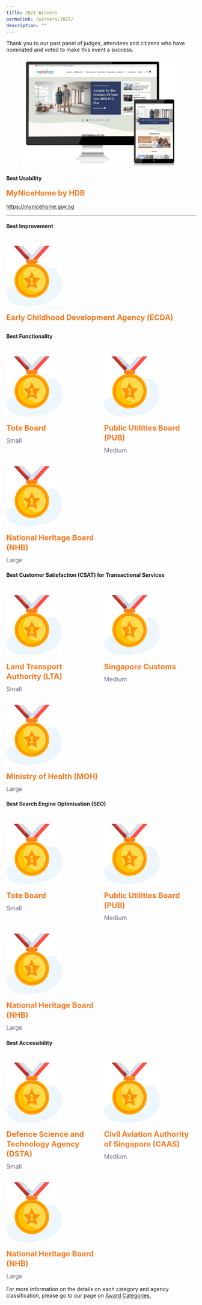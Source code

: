 ```yaml
---
title: 2021 Winners
permalink: /winners/2021/
description: ""
---
```

<style type="text/css">
.content h4 {
    color: #B41E8E;
    font-weight: 700;
}
.winner {
    font-size: 1.25rem;
    color: #F47920;
    font-weight: 700;
    line-height: 1.3 !important;
    margin-top: 0;
	margin-bottom:8px;
}
.classification {
    font-size: 1rem;
    color: #667085;
    line-height: 1.5 !important;
}
.grid-container {
    display: grid;
    gap: 1rem;
	grid-template-columns: repeat(auto-fit, minmax(15rem, 3fr));
    justify-content: center;
	padding-top:12px;
}
.grid-container figure {
    margin-left: 0;
    margin-right: 16px;
}
.grid-container .media+.media {
    border: 0 none !important;
    margin-top: 0 !important;
    padding: 0 !important;
}
</style>
<p>Thank you to our past panel of judges, attendees and citizens who have nominated and voted to make this event a success.</p>
<div class="row is-multiline">
  <div class="col is-4">
    <figure class="image is-5by4 margin--none"><img src="/images/mnh_hdb.png"></figure>
  </div>
  <div class="col is-8">
    <h4>Best Usability</h4>
    <div class="winner">MyNiceHome by HDB</div>
    <p class="margin--top--none"><a target="_blank" href="mynicehome.gov.sg">https://mynicehome.gov.sg</a></p>
  </div>
</div>
<hr>
<h4 class="has-text-centered">Best Improvement</h4>
<div class="grid-container">
  <div>
    <article class="media">
      <figure class="media-left"> <img alt="" src="/images/trophy2.svg"> </figure>
      <div class="media-content">
        <div class="content">
          <div class="winner">Early Childhood Development Agency (ECDA)</div>
        </div>
      </div>
    </article>
  </div>
</div>
<h4 class="has-text-centered">Best Functionality</h4>
<div class="grid-container">
  <article class="media">
    <figure class="media-left"> <img alt="" src="/images/trophy2.svg"> </figure>
    <div class="media-content">
      <div class="content">
        <div class="winner">Tote Board</div>
        <div class="classification">Small</div>
      </div>
    </div>
  </article>
  <article class="media">
    <figure class="media-left"> <img alt="" src="/images/trophy2.svg"> </figure>
    <div class="media-content">
      <div class="content">
        <div class="winner">Public Utilities Board (PUB)</div>
        <div class="classification">Medium</div>
      </div>
    </div>
  </article>
  <article class="media">
    <figure class="media-left"> <img alt="" src="/images/trophy2.svg"> </figure>
    <div class="media-content">
      <div class="content">
        <div class="winner">National Heritage Board (NHB)</div>
        <div class="classification">Large</div>
      </div>
    </div>
  </article>
</div>
<h4 class="has-text-centered">Best Customer Satisfaction (CSAT) for Transactional Services</h4>
<div class="grid-container">
  <article class="media">
    <figure class="media-left"> <img alt="" src="/images/trophy2.svg"> </figure>
    <div class="media-content">
      <div class="content">
        <div class="winner">Land Transport Authority (LTA)</div>
        <div class="classification">Small</div>
      </div>
    </div>
  </article>
  <article class="media">
    <figure class="media-left"> <img alt="" src="/images/trophy2.svg"> </figure>
    <div class="media-content">
      <div class="content">
        <div class="winner">Singapore Customs</div>
        <div class="classification">Medium</div>
      </div>
    </div>
  </article>
  <article class="media">
    <figure class="media-left"> <img alt="" src="/images/trophy2.svg"> </figure>
    <div class="media-content">
      <div class="content">
        <div class="winner">Ministry of Health (MOH)</div>
        <div class="classification">Large</div>
      </div>
    </div>
  </article>
</div>
<h4 class="has-text-centered">Best Search Engine Optimisation (SEO)</h4>
<div class="grid-container">
  <article class="media">
    <figure class="media-left"> <img alt="" src="/images/trophy2.svg"> </figure>
    <div class="media-content">
      <div class="content">
        <div class="winner">Tote Board</div>
        <div class="classification">Small</div>
      </div>
    </div>
  </article>
  <article class="media">
    <figure class="media-left"> <img alt="" src="/images/trophy2.svg"> </figure>
    <div class="media-content">
      <div class="content">
        <div class="winner">Public Utilities Board (PUB)</div>
        <div class="classification">Medium</div>
      </div>
    </div>
  </article>
  <article class="media">
    <figure class="media-left"> <img alt="" src="/images/trophy2.svg"> </figure>
    <div class="media-content">
      <div class="content">
        <div class="winner">National Heritage Board (NHB)</div>
        <div class="classification">Large</div>
      </div>
    </div>
  </article>
</div>
<h4 class="has-text-centered">Best Accessibility</h4>
<div class="grid-container">
  <article class="media">
    <figure class="media-left"> <img alt="" src="/images/trophy2.svg"> </figure>
    <div class="media-content">
      <div class="content">
        <div class="winner">Defence Science and Technology Agency (DSTA)</div>
        <div class="classification">Small</div>
      </div>
    </div>
  </article>
  <article class="media">
    <figure class="media-left"> <img alt="" src="/images/trophy2.svg"> </figure>
    <div class="media-content">
      <div class="content">
        <div class="winner">Civil Aviation Authority of Singapore (CAAS)</div>
        <div class="classification">Medium</div>
      </div>
    </div>
  </article>
  <article class="media">
    <figure class="media-left"> <img alt="" src="/images/trophy2.svg"> </figure>
    <div class="media-content">
      <div class="content">
        <div class="winner">National Heritage Board (NHB)</div>
        <div class="classification">Large</div>
      </div>
    </div>
  </article>
</div>
<p>For more information on the details on each category and agency classification, please go to our page on <a aria-label="Link to Award Categories page" href="/award-categories/">Award Categories.</a></p>